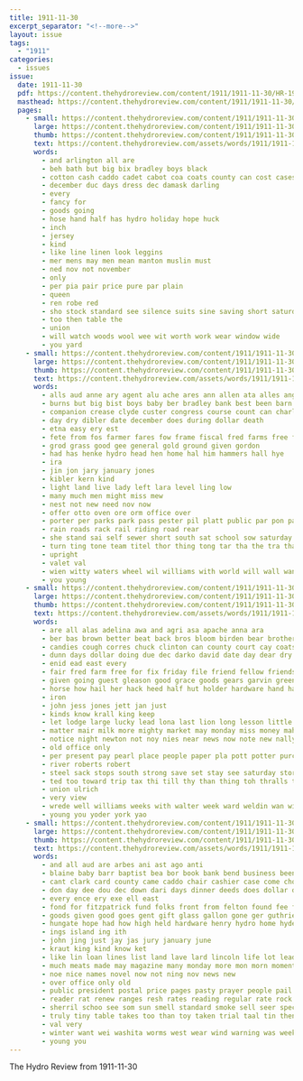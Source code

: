 ```yaml
---
title: 1911-11-30
excerpt_separator: "<!--more-->"
layout: issue
tags:
  - "1911"
categories:
  - issues
issue:
  date: 1911-11-30
  pdf: https://content.thehydroreview.com/content/1911/1911-11-30/HR-1911-11-30.pdf
  masthead: https://content.thehydroreview.com/content/1911/1911-11-30/masthead/HR-1911-11-30.jpg
  pages:
    - small: https://content.thehydroreview.com/content/1911/1911-11-30/small/HR-1911-11-30-01.jpg
      large: https://content.thehydroreview.com/content/1911/1911-11-30/large/HR-1911-11-30-01.jpg
      thumb: https://content.thehydroreview.com/content/1911/1911-11-30/thumbnails/HR-1911-11-30-01.jpg
      text: https://content.thehydroreview.com/assets/words/1911/1911-11-30/HR-1911-11-30-01.txt
      words:
        - and arlington all are
        - beh bath but big bix bradley boys black
        - cotton cash caddo cadet cabot coa coats county can cost cases
        - december duc days dress dec damask darling
        - every
        - fancy for
        - goods going
        - hose hand half has hydro holiday hope huck
        - inch
        - jersey
        - kind
        - like line linen look leggins
        - mer mens may men mean manton muslin must
        - ned nov not november
        - only
        - per pia pair price pure par plain
        - queen
        - ren robe red
        - sho stock standard see silence suits sine saving short saturday sell shirts store stocking saline suit silk sale silks sue special
        - too then table the
        - union
        - will watch woods wool wee wit worth work wear window wide
        - you yard
    - small: https://content.thehydroreview.com/content/1911/1911-11-30/small/HR-1911-11-30-02.jpg
      large: https://content.thehydroreview.com/content/1911/1911-11-30/large/HR-1911-11-30-02.jpg
      thumb: https://content.thehydroreview.com/content/1911/1911-11-30/thumbnails/HR-1911-11-30-02.jpg
      text: https://content.thehydroreview.com/assets/words/1911/1911-11-30/HR-1911-11-30-02.txt
      words:
        - alls aud anne ary agent alu ache ares ann allen ata alles angle are ana ask and ane ader agen all avery
        - burns but big bist boys baby ber bradley bank best been barn brought black buter brother book bey better back
        - companion crease clyde custer congress course count can charley crier corners cotton caddo care clear christmas calendar come colle county canton
        - day dry dibler date december does during dollar death
        - etna easy ery est
        - fete from fos farmer fares fow frame fiscal fred farms free fine far for folk fay fall foster fail
        - grod grass good gee general gold ground given gordon
        - had has henke hydro head hen home hal him hammers hall hye
        - ira
        - jin jon jary january jones
        - kibler kern kind
        - light land live lady left lara level ling low
        - many much men might miss mew
        - nest not new need nov now
        - offer otto oven ore orm office over
        - porter per parks park pass pester pil platt public par pon pain part parke
        - rain roads rack rail riding road rear
        - she stand sai self sewer short south sat school sow saturday schaal sale snow sundar scott supper sapa special slow spring show sloman store stiff strain see sie straub secret stock surgeon stover sons sunday
        - turn ting tone team titel thor thing tong tar tha the tra than town taken thompson
        - upright
        - valet val
        - wien witty waters wheel wil williams with world will wall want walls weatherford ways weekly wit weather
        - you young
    - small: https://content.thehydroreview.com/content/1911/1911-11-30/small/HR-1911-11-30-03.jpg
      large: https://content.thehydroreview.com/content/1911/1911-11-30/large/HR-1911-11-30-03.jpg
      thumb: https://content.thehydroreview.com/content/1911/1911-11-30/thumbnails/HR-1911-11-30-03.jpg
      text: https://content.thehydroreview.com/assets/words/1911/1911-11-30/HR-1911-11-30-03.txt
      words:
        - are all alas adelina awa and agri asa apache anna ara
        - ber bas brown better beat back bros bloom birden bear brother barber been bix break best breeding but buys big
        - candies cough corres chuck clinton can county court cay coats candy child come chamber cedar chas city cash chron call christmas cece corn cold cant company cast counts care caddo came cane
        - dunn days dollar doing due dec darko david date day dear dry duty
        - enid ead east every
        - fair fred farm free for fix friday file friend fellow friends fam fry firm full fruits first from fee fine few
        - given going guest gleason good grace goods gears garvin green
        - horse how hail her hack heed half hut holder hardware hand has harness hydro him hunting home
        - iron
        - john jess jones jett jan just
        - kinds know krall king keep
        - let lodge large lucky lead lona last lion long lesson little lynne learn lookeba
        - matter mair milk more mighty market may monday miss money mahan morris much mat man most miller
        - notice night newton not noy nies near news now note new nally nose november nichols neighbors
        - old office only
        - per present pay pearl place people paper pla pott potter purchase post pair payment
        - river roberts robert
        - steel sack stops south strong save set stay see saturday store sharp season start sing susie sun sunday surpris soon seig sweet state ship selz states stock short shelton
        - ted too toward trip tax thi till thy than thing toh thralls town thomas the truly thay touch then take tone them
        - union ulrich
        - very view
        - wrede well williams weeks with walter week ward weldin wan wilson was world want work will
        - young you yoder york yao
    - small: https://content.thehydroreview.com/content/1911/1911-11-30/small/HR-1911-11-30-04.jpg
      large: https://content.thehydroreview.com/content/1911/1911-11-30/large/HR-1911-11-30-04.jpg
      thumb: https://content.thehydroreview.com/content/1911/1911-11-30/thumbnails/HR-1911-11-30-04.jpg
      text: https://content.thehydroreview.com/assets/words/1911/1911-11-30/HR-1911-11-30-04.txt
      words:
        - and all aud are arbes ani ast ago anti
        - blaine baby barr baptist bea bor book bank bend business been baer best bas but big both blizzard bring beattie borrow better barber boy
        - cant clark card county came caddo chair cashier case come chor close church choice center col carry companion chom counts crate city corres christmas cattle crea cali current clay cash con carrie
        - don day dee dou dec down dari days dinner deeds does dollar during ding
        - every ence ery exe ell east
        - fond for fitzpatrick fund folks front from felton found fee first farm friday few free friend far franklin force
        - goods given good goes gent gift glass gallon gone ger guthrie gat gave gold
        - hungate hope had how high held hardware henry hydro home hyde hour hicks hou has
        - ings island ing ith
        - john jing just jay jas jury january june
        - kraut king kind know ket
        - like lin loan lines list land lave lard lincoln life lot lead let light last
        - much meats made may magazine many monday more mon morn moment miss mail mary members mass mag market most mill money morning might
        - noe nice names novel now not ning nov news new
        - over office only old
        - public president postal price pages pasty prayer people pail pad pope plate power per past pure prior priest
        - reader rat renew ranges resh rates reading regular rate rock roy
        - sherril schoo see som sun smell standard smoke sell seer special sept sie schmidt soon sims sample such store sunday service surplus safe sock stoves send saur sil sider santee stock southall state sau shady school
        - truly tiny table takes too than toy taken trial taal tin then ting tar train take ten tell the tor
        - val very
        - winter want wei washita worms west wear wind warning was weekly why wand with works well wire wife will week while watson
        - young you
---
```


The Hydro Review from 1911-11-30

<!--more-->


